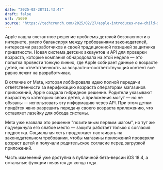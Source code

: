 ```yaml
---
date: "2025-02-28T11:43:47"
draft: false
url: /5699
source: "https://techcrunch.com/2025/02/27/apple-introduces-new-child-safety-initiatives-including-an-age-checking-system-for-apps/"
---
```


Apple нашла элегантное решение проблемы детской безопасности в интернете, умело балансируя между требованиями законодателей, интересами разработчиков и своей традиционной позицией защитника приватности. Новая система детских аккаунтов и API для проверки возраста, которые компания обнародовала на этой неделе — это попытка провести тонкую линию, где Apple собирает данные о возрасте детей, но ответственность за возрастно-соответствующий контент всё равно лежит на разработчиках.

В отличие от Meta, которая лоббировала идею полной передачи ответственности за верификацию возраста операторам магазинов приложений, Apple создала гибридное решение. Родители указывают возрастную категорию своих детей, а приложения могут — но не обязаны — использовать эту информацию через API. При этом детям придётся явно разрешить передачу своего возраста приложению, что оставляет лазейку для обхода системы.

Meta уже назвала это решение "позитивным первым шагом", но тут же подчеркнула его слабое место — защита работает только с согласия подростка. Социальная сеть продолжает настаивать на законодательном требовании, чтобы магазины приложений проверяли возраст детей и получали родительское согласие перед загрузкой приложений.

Часть изменений уже доступна в публичной бета-версии iOS 18.4, а остальные функции появятся до конца года.